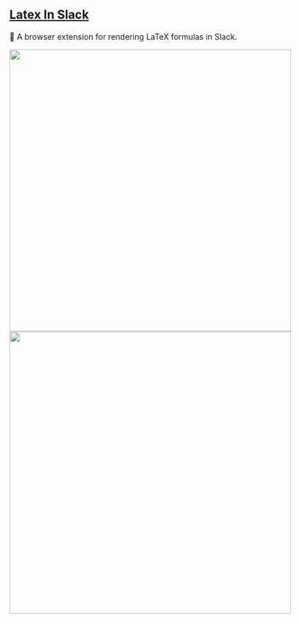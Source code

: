 ## [Latex In Slack](https://chrome.google.com/webstore/detail/flldbnljlgacnniglimngbeegfdmboig)

📐 A browser extension for rendering LaTeX formulas in Slack.

<img src="https://user-images.githubusercontent.com/73884858/168476065-4f9711f5-9722-461e-8750-0f5f4def8e8e.png" width="500">
<img src="https://user-images.githubusercontent.com/73884858/168476114-1ec0e3df-f1cd-419c-ae49-00d18a285b2d.png" width="500">
